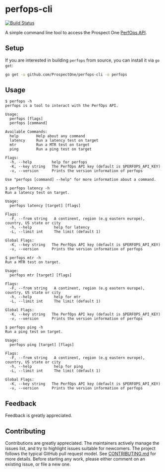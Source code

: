 # perfops-cli
[![Build Status](https://semaphoreci.com/api/v1/projects/77896bab-6c47-4549-8018-05f07b60d941/1495977/badge.svg)](https://semaphoreci.com/prospectone/perfops-cli)

A simple command line tool to access the Prospect One [PerfOps API](http://docs.perfops.net/).

## Setup

If you are interested in building `perfops` from source, you can install
it via `go get`:

```sh
go get -u github.com/ProspectOne/perfops-cli -o perfops
```

## Usage

```
$ perfops -h
perfops is a tool to interact with the PerfOps API.

Usage:
  perfops [flags]
  perfops [command]

Available Commands:
  help        Help about any command
  latency     Run a latency test on target
  mtr         Run a MTR test on target
  ping        Run a ping test on target

Flags:
  -h, --help         help for perfops
  -K, --key string   The PerfOps API key (default is $PERFOPS_API_KEY)
  -v, --version      Prints the version information of perfops

Use "perfops [command] --help" for more information about a command.
```

```
$ perfops latency -h
Run a latency test on target.

Usage:
  perfops latency [target] [flags]

Flags:
  -F, --from string   A continent, region (e.g eastern europe), country, US state or city
  -h, --help          help for latency
  -L, --limit int     The limit (default 1)

Global Flags:
  -K, --key string   The PerfOps API key (default is $PERFOPS_API_KEY)
  -v, --version      Prints the version information of perfops
```

```
$ perfops mtr -h
Run a MTR test on target.

Usage:
  perfops mtr [target] [flags]

Flags:
  -F, --from string   A continent, region (e.g eastern europe), country, US state or city
  -h, --help          help for mtr
  -L, --limit int     The limit (default 1)

Global Flags:
  -K, --key string   The PerfOps API key (default is $PERFOPS_API_KEY)
  -v, --version      Prints the version information of perfops
```

```
$ perfops ping -h
Run a ping test on target.

Usage:
  perfops ping [target] [flags]

Flags:
  -F, --from string   A continent, region (e.g eastern europe), country, US state or city
  -h, --help          help for ping
  -L, --limit int     The limit (default 1)

Global Flags:
  -K, --key string   The PerfOps API key (default is $PERFOPS_API_KEY)
  -v, --version      Prints the version information of perfops
```

## Feedback

Feedback is greatly appreciated.

## Contributing

Contributions are greatly appreciated. The maintainers actively manage the
issues list, and try to highlight issues suitable for newcomers. The project
follows the typical GitHub pull request model. See
[CONTRIBUTING.md](CONTRIBUTING.md) for more details. Before starting any
work, please either comment on an existing issue, or file a new one.
